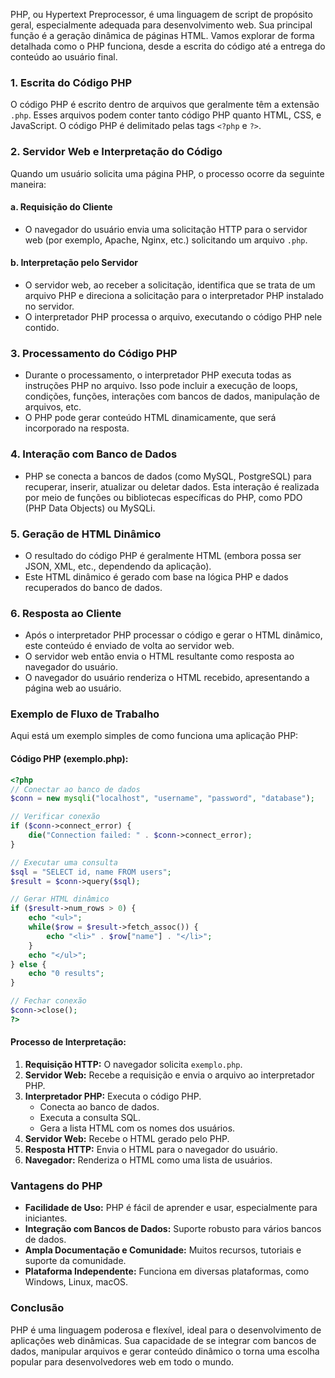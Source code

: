 PHP, ou Hypertext Preprocessor, é uma linguagem de script de propósito geral, especialmente adequada para desenvolvimento web. Sua principal função é a geração dinâmica de páginas HTML. Vamos explorar de forma detalhada como o PHP funciona, desde a escrita do código até a entrega do conteúdo ao usuário final.

### 1. Escrita do Código PHP
O código PHP é escrito dentro de arquivos que geralmente têm a extensão `.php`. Esses arquivos podem conter tanto código PHP quanto HTML, CSS, e JavaScript. O código PHP é delimitado pelas tags `<?php` e `?>`.

### 2. Servidor Web e Interpretação do Código
Quando um usuário solicita uma página PHP, o processo ocorre da seguinte maneira:

#### a. Requisição do Cliente
- O navegador do usuário envia uma solicitação HTTP para o servidor web (por exemplo, Apache, Nginx, etc.) solicitando um arquivo `.php`.

#### b. Interpretação pelo Servidor
- O servidor web, ao receber a solicitação, identifica que se trata de um arquivo PHP e direciona a solicitação para o interpretador PHP instalado no servidor.
- O interpretador PHP processa o arquivo, executando o código PHP nele contido.

### 3. Processamento do Código PHP
- Durante o processamento, o interpretador PHP executa todas as instruções PHP no arquivo. Isso pode incluir a execução de loops, condições, funções, interações com bancos de dados, manipulação de arquivos, etc.
- O PHP pode gerar conteúdo HTML dinamicamente, que será incorporado na resposta.

### 4. Interação com Banco de Dados
- PHP se conecta a bancos de dados (como MySQL, PostgreSQL) para recuperar, inserir, atualizar ou deletar dados. Esta interação é realizada por meio de funções ou bibliotecas específicas do PHP, como PDO (PHP Data Objects) ou MySQLi.

### 5. Geração de HTML Dinâmico
- O resultado do código PHP é geralmente HTML (embora possa ser JSON, XML, etc., dependendo da aplicação).
- Este HTML dinâmico é gerado com base na lógica PHP e dados recuperados do banco de dados.

### 6. Resposta ao Cliente
- Após o interpretador PHP processar o código e gerar o HTML dinâmico, este conteúdo é enviado de volta ao servidor web.
- O servidor web então envia o HTML resultante como resposta ao navegador do usuário.
- O navegador do usuário renderiza o HTML recebido, apresentando a página web ao usuário.

### Exemplo de Fluxo de Trabalho
Aqui está um exemplo simples de como funciona uma aplicação PHP:

#### Código PHP (exemplo.php):
```php
<?php
// Conectar ao banco de dados
$conn = new mysqli("localhost", "username", "password", "database");

// Verificar conexão
if ($conn->connect_error) {
    die("Connection failed: " . $conn->connect_error);
}

// Executar uma consulta
$sql = "SELECT id, name FROM users";
$result = $conn->query($sql);

// Gerar HTML dinâmico
if ($result->num_rows > 0) {
    echo "<ul>";
    while($row = $result->fetch_assoc()) {
        echo "<li>" . $row["name"] . "</li>";
    }
    echo "</ul>";
} else {
    echo "0 results";
}

// Fechar conexão
$conn->close();
?>
```

#### Processo de Interpretação:
1. **Requisição HTTP:** O navegador solicita `exemplo.php`.
2. **Servidor Web:** Recebe a requisição e envia o arquivo ao interpretador PHP.
3. **Interpretador PHP:** Executa o código PHP.
   - Conecta ao banco de dados.
   - Executa a consulta SQL.
   - Gera a lista HTML com os nomes dos usuários.
4. **Servidor Web:** Recebe o HTML gerado pelo PHP.
5. **Resposta HTTP:** Envia o HTML para o navegador do usuário.
6. **Navegador:** Renderiza o HTML como uma lista de usuários.

### Vantagens do PHP
- **Facilidade de Uso:** PHP é fácil de aprender e usar, especialmente para iniciantes.
- **Integração com Bancos de Dados:** Suporte robusto para vários bancos de dados.
- **Ampla Documentação e Comunidade:** Muitos recursos, tutoriais e suporte da comunidade.
- **Plataforma Independente:** Funciona em diversas plataformas, como Windows, Linux, macOS.

### Conclusão
PHP é uma linguagem poderosa e flexível, ideal para o desenvolvimento de aplicações web dinâmicas. Sua capacidade de se integrar com bancos de dados, manipular arquivos e gerar conteúdo dinâmico o torna uma escolha popular para desenvolvedores web em todo o mundo.



